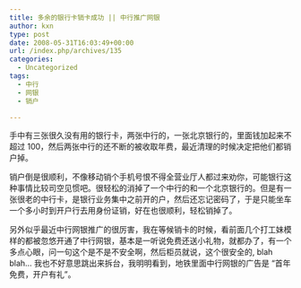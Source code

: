 ```yaml
---
title: 多余的银行卡销卡成功 || 中行推广网银
author: kxn
type: post
date: 2008-05-31T16:03:49+00:00
url: /index.php/archives/135
categories:
  - Uncategorized
tags:
  - 中行
  - 网银
  - 销户

---
```

手中有三张很久没有用的银行卡，两张中行的，一张北京银行的，里面钱加起来不超过 100，然后两张中行的还不断的被收取年费，最近清理的时候决定把他们都销户掉。

销户倒是很顺利，不像移动销个手机号恨不得全营业厅人都过来劝你，可能银行这种事情比较司空见惯吧。很轻松的消掉了一个中行的和一个北京银行的。但是有一张很老的中行卡，是银行业务集中之前开的户，然后还忘记密码了，于是只能坐车一个多小时到开户行去用身份证销，好在也很顺利，轻松销掉了。

另外似乎最近中行网银推广的很厉害，我在等候销卡的时候，看前面几个打工妹模样的都被忽悠开通了中行网银，基本是一听说免费还送小礼物，就都办了，有一个多点心眼，问一句这个是不是不安全啊，然后柜员就说，这个很安全的, blah blah&#8230; 我也不好意思跳出来拆台，我明明看到，地铁里面中行网银的广告是 “首年免费，开户有礼”。